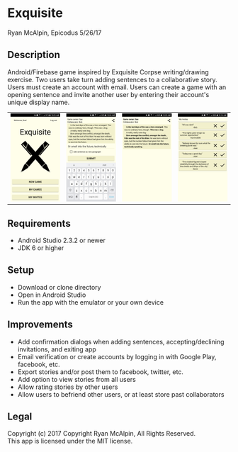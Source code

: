 # Exquisite
Ryan McAlpin, Epicodus 5/26/17

## Description
Android/Firebase game inspired by Exquisite Corpse writing/drawing exercise. Two users take turn adding sentences to a collaborative story. Users must create an account with email. Users can create a game with an opening sentence and invite another user by entering their account's unique display name.

|   |   |   |   |
| ------------- | ------------- | ------------- | ------------- |
| ![/../<screenshots>screenshot](screenshots/screenshot-home.png?raw=true "screenshot")   | ![/../<screenshots>screenshot](screenshots/screenshot-keyboard.png?raw=true "screenshot")  | ![/../<screenshots>screenshot](screenshots/screenshot-story.png?raw=true "screenshot") | ![/../<screenshots>screenshot](screenshots/screenshot-invites.png?raw=true "screenshot") |

## Requirements
* Android Studio 2.3.2 or newer
* JDK 6 or higher

## Setup
* Download or clone directory
* Open in Android Studio
* Run the app with the emulator or your own device

## Improvements
* Add confirmation dialogs when adding sentences, accepting/declining invitations, and exiting app
* Email verification or create accounts by logging in with Google Play, facebook, etc.
* Export stories and/or post them to facebook, twitter, etc.
* Add option to view stories from all users
* Allow rating stories by other users
* Allow users to befriend other users, or at least store past collaborators

## Legal
Copyright (c) 2017 Copyright Ryan McAlpin, All Rights Reserved.<br>
This app is licensed under the MIT license.
